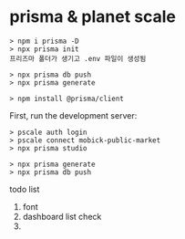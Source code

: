 # prisma & planet scale

```
> npm i prisma -D
> npx prisma init
프리즈마 폴더가 생기고 .env 파일이 생성됨

> npx prisma db push
> npx prisma generate

> npm install @prisma/client

```

First, run the development server:

```
> pscale auth login
> pscale connect mobick-public-market
> npx prisma studio
```

```
> npx prisma generate
> npx prisma db push
```

todo list

1. font
2. dashboard list check
3.
